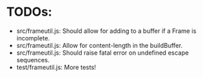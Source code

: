 # TODOs: 

- src/frameutil.js: Should allow for adding to a buffer if a Frame is incomplete.
- src/frameutil.js: Allow for content-length in the buildBuffer.
- src/frameutil.js: Should raise fatal error on undefined escape sequences.
- test/frameutil.js: More tests! 
